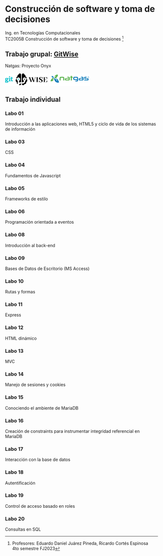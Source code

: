 # Construcción de software y toma de decisiones

Ing. en Tecnologías Computacionales <br>
TC2005B Construcción de software y toma de decisiones [^1]

## Trabajo grupal: [GitWise](https://github.com/RodrigoTeran/natgas)
Natgas: Proyecto Onyx
<br> <br>
<img src="Extras/LightIsologo.png"  height="40px"> 
<img src="Extras/Natgas.png"  height="40px"> <br>

## Trabajo individual

### Labo 01
Introducción a las aplicaciones web, HTML5 y ciclo de vida de los sistemas de información

### Labo 03
CSS

### Labo 04
Fundamentos de Javascript

### Labo 05
Frameworks de estilo

### Labo 06
Programación orientada a eventos

### Labo 08
Introducción al back-end

### Labo 09
Bases de Datos de Escritorio (MS Access)

### Labo 10
Rutas y formas

### Labo 11
Express

### Labo 12
HTML dinámico

### Labo 13
MVC

### Labo 14
Manejo de sesiones y cookies

### Labo 15
Conociendo el ambiente de MariaDB

### Labo 16
Creación de constraints para instrumentar integridad referencial en MariaDB

### Labo 17
Interacción con la base de datos

### Labo 18
Autentificación

### Labo 19
Control de acceso basado en roles 

### Labo 20
Consultas en SQL

[^1]: Profesores: Eduardo Daniel Juárez Pineda, Ricardo Cortés Espinosa <br>
      4to semestre FJ2023
